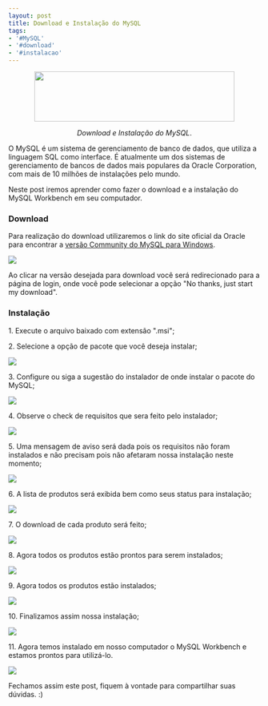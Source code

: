 ```yaml
---
layout: post
title: Download e Instalação do MySQL
tags:
- '#MySQL'
- '#download'
- '#instalacao'
---
```


<div style="text-align:center">
<p><img src="https://raw.githubusercontent.com/mateusbtlopes/mateusbtlopes.github.io/master/_posts/img/mysql1.png" height="100" width="400"/></p>
</div>

<div style="text-align:center">
<p><i>Download e Instalação do MySQL</i>.</p>
</div>

<p>O MySQL é um sistema de gerenciamento de banco de dados, que utiliza a linguagem SQL como interface. É atualmente um dos sistemas de gerenciamento de bancos de dados mais populares da Oracle Corporation, com mais de 10 milhões de instalações pelo mundo. </p>

<p>Neste post iremos aprender como fazer o download e a instalação do MySQL Workbench em seu computador.</p>

<h3 id="heading3">Download</h3>

<p>Para realização do download utilizaremos o link do site oficial da Oracle para encontrar a <a href="https://dev.mysql.com/downloads/installer/">versão Community do MySQL para Windows</a>.</p>

<p><img src="https://raw.githubusercontent.com/mateusbtlopes/mateusbtlopes.github.io/master/_posts/img/mysql2.png"/></p>

<p>Ao clicar na versão desejada para download você será redirecionado para a página de login, onde você pode selecionar a opção "No thanks, just start my download".</p>

<h3 id="heading3">Instalação</h3>

<p>1. Execute o arquivo baixado com extensão ".msi";</p>

<p>2. Selecione a opção de pacote que você deseja instalar;</p>

<p><img src="https://raw.githubusercontent.com/mateusbtlopes/mateusbtlopes.github.io/master/_posts/img/mysql3.png"/></p>

<p>3. Configure ou siga a sugestão do instalador de onde instalar o pacote do MySQL;</p>

<p><img src="https://raw.githubusercontent.com/mateusbtlopes/mateusbtlopes.github.io/master/_posts/img/mysql4.png"/></p>

<p>4. Observe o check de requisitos que sera feito pelo instalador;</p>

<p><img src="https://raw.githubusercontent.com/mateusbtlopes/mateusbtlopes.github.io/master/_posts/img/mysql5.png"/></p>

<p>5. Uma mensagem de aviso será dada pois os requisitos não foram instalados e não precisam pois não afetaram nossa instalação neste momento;</p>

<p><img src="https://raw.githubusercontent.com/mateusbtlopes/mateusbtlopes.github.io/master/_posts/img/mysql6.png"/></p>

<p>6. A lista de produtos será exibida bem como seus status para instalação;</p>

<p><img src="https://raw.githubusercontent.com/mateusbtlopes/mateusbtlopes.github.io/master/_posts/img/mysql7.png"/></p>

<p>7. O download de cada produto será feito;</p>

<p><img src="https://raw.githubusercontent.com/mateusbtlopes/mateusbtlopes.github.io/master/_posts/img/mysql8.png"/></p>

<p>8. Agora todos os produtos estão prontos para serem instalados;</p>

<p><img src="https://raw.githubusercontent.com/mateusbtlopes/mateusbtlopes.github.io/master/_posts/img/mysql9.png"/></p>

<p>9. Agora todos os produtos estão instalados;</p>

<p><img src="https://raw.githubusercontent.com/mateusbtlopes/mateusbtlopes.github.io/master/_posts/img/mysql10.png"/></p>

<p>10. Finalizamos assim nossa instalação;</p>

<p><img src="https://raw.githubusercontent.com/mateusbtlopes/mateusbtlopes.github.io/master/_posts/img/mysql11.png"/></p>

<p>11. Agora temos instalado em nosso computador o MySQL Workbench e estamos prontos para utilizá-lo.</p>

<p><img src="https://raw.githubusercontent.com/mateusbtlopes/mateusbtlopes.github.io/master/_posts/img/mysql12.png"/></p>

<p>Fechamos assim este post, fiquem à vontade para compartilhar suas dúvidas. :)</p>
